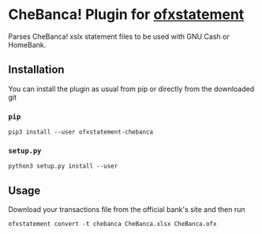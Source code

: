 # CheBanca! Plugin for [ofxstatement](https://github.com/kedder/ofxstatement/)

Parses CheBanca! xslx statement files to be used with GNU Cash or HomeBank.

## Installation

You can install the plugin as usual from pip or directly from the downloaded git

### `pip`

    pip3 install --user ofxstatement-chebanca

### `setup.py`

    python3 setup.py install --user

## Usage
Download your transactions file from the official bank's site and then run

    ofxstatement convert -t chebanca CheBanca.xlsx CheBanca.ofx
